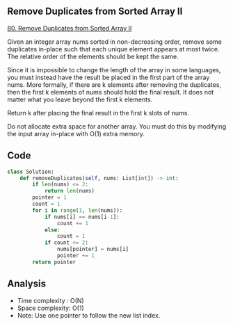## Remove Duplicates from Sorted Array II

[80. Remove Duplicates from Sorted Array II](https://leetcode.com/problems/remove-duplicates-from-sorted-array-ii)

Given an integer array nums sorted in non-decreasing order, remove some duplicates in-place such that each unique element appears at most twice. The relative order of the elements should be kept the same.

Since it is impossible to change the length of the array in some languages, you must instead have the result be placed in the first part of the array nums. More formally, if there are k elements after removing the duplicates, then the first k elements of nums should hold the final result. It does not matter what you leave beyond the first k elements.

Return k after placing the final result in the first k slots of nums.

Do not allocate extra space for another array. You must do this by modifying the input array in-place with O(1) extra memory.




## Code
```python
class Solution:
    def removeDuplicates(self, nums: List[int]) -> int:
        if len(nums) <= 2:
            return len(nums) 
        pointer = 1
        count = 1
        for i in range(1, len(nums)):
            if nums[i] == nums[i-1]:
                count += 1
            else:
                count = 1
            if count <= 2:
                nums[pointer] = nums[i]
                pointer += 1
        return pointer
```

## Analysis
- Time complexity : O(N)
- Space complexity: O(1)
- Note: Use one pointer to follow the new list index.
